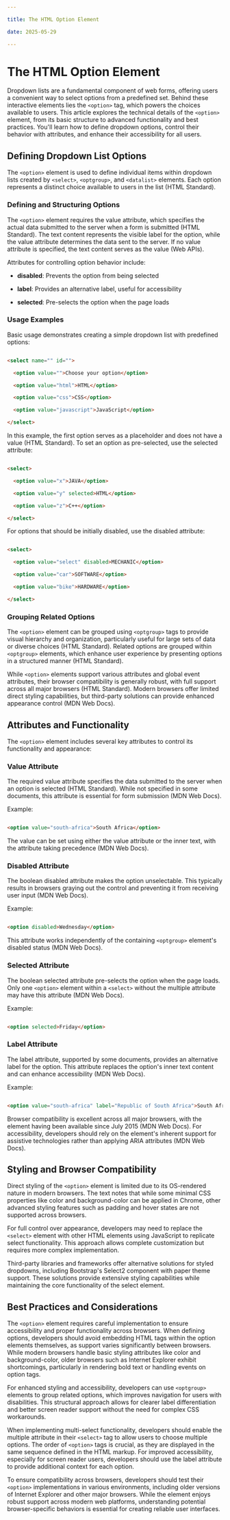 ```yaml
---

title: The HTML Option Element

date: 2025-05-29

---
```



# The HTML Option Element

Dropdown lists are a fundamental component of web forms, offering users a convenient way to select options from a predefined set. Behind these interactive elements lies the `<option>` tag, which powers the choices available to users. This article explores the technical details of the `<option>` element, from its basic structure to advanced functionality and best practices. You'll learn how to define dropdown options, control their behavior with attributes, and enhance their accessibility for all users.


## Defining Dropdown List Options

The `<option>` element is used to define individual items within dropdown lists created by `<select>`, `<optgroup>`, and `<datalist>` elements. Each option represents a distinct choice available to users in the list (HTML Standard).


### Defining and Structuring Options

The `<option>` element requires the value attribute, which specifies the actual data submitted to the server when a form is submitted (HTML Standard). The text content represents the visible label for the option, while the value attribute determines the data sent to the server. If no value attribute is specified, the text content serves as the value (Web APIs).

Attributes for controlling option behavior include:

- **disabled**: Prevents the option from being selected

- **label**: Provides an alternative label, useful for accessibility

- **selected**: Pre-selects the option when the page loads


### Usage Examples

Basic usage demonstrates creating a simple dropdown list with predefined options:

```html

<select name="" id="">

  <option value="">Choose your option</option>

  <option value="html">HTML</option>

  <option value="css">CSS</option>

  <option value="javascript">JavaScript</option>

</select>

```

In this example, the first option serves as a placeholder and does not have a value (HTML Standard). To set an option as pre-selected, use the selected attribute:

```html

<select>

  <option value="x">JAVA</option>

  <option value="y" selected>HTML</option>

  <option value="z">C++</option>

</select>

```

For options that should be initially disabled, use the disabled attribute:

```html

<select>

  <option value="select" disabled>MECHANIC</option>

  <option value="car">SOFTWARE</option>

  <option value="bike">HARDWARE</option>

</select>

```


### Grouping Related Options

The `<option>` element can be grouped using `<optgroup>` tags to provide visual hierarchy and organization, particularly useful for large sets of data or diverse choices (HTML Standard). Related options are grouped within `<optgroup>` elements, which enhance user experience by presenting options in a structured manner (HTML Standard).

While `<option>` elements support various attributes and global event attributes, their browser compatibility is generally robust, with full support across all major browsers (HTML Standard). Modern browsers offer limited direct styling capabilities, but third-party solutions can provide enhanced appearance control (MDN Web Docs).


## Attributes and Functionality

The `<option>` element includes several key attributes to control its functionality and appearance:


### Value Attribute

The required value attribute specifies the data submitted to the server when an option is selected (HTML Standard). While not specified in some documents, this attribute is essential for form submission (MDN Web Docs).

Example:

```html

<option value="south-africa">South Africa</option>

```

The value can be set using either the value attribute or the inner text, with the attribute taking precedence (MDN Web Docs).


### Disabled Attribute

The boolean disabled attribute makes the option unselectable. This typically results in browsers graying out the control and preventing it from receiving user input (MDN Web Docs).

Example:

```html

<option disabled>Wednesday</option>

```

This attribute works independently of the containing `<optgroup>` element's disabled status (MDN Web Docs).


### Selected Attribute

The boolean selected attribute pre-selects the option when the page loads. Only one `<option>` element within a `<select>` without the multiple attribute may have this attribute (MDN Web Docs).

Example:

```html

<option selected>Friday</option>

```


### Label Attribute

The label attribute, supported by some documents, provides an alternative label for the option. This attribute replaces the option's inner text content and can enhance accessibility (MDN Web Docs).

Example:

```html

<option value="south-africa" label="Republic of South Africa">South Africa</option>

```

Browser compatibility is excellent across all major browsers, with the element having been available since July 2015 (MDN Web Docs). For accessibility, developers should rely on the element's inherent support for assistive technologies rather than applying ARIA attributes (MDN Web Docs).


## Styling and Browser Compatibility

Direct styling of the `<option>` element is limited due to its OS-rendered nature in modern browsers. The text notes that while some minimal CSS properties like color and background-color can be applied in Chrome, other advanced styling features such as padding and hover states are not supported across browsers.

For full control over appearance, developers may need to replace the `<select>` element with other HTML elements using JavaScript to replicate select functionality. This approach allows complete customization but requires more complex implementation.

Third-party libraries and frameworks offer alternative solutions for styled dropdowns, including Bootstrap's Select2 component with paper theme support. These solutions provide extensive styling capabilities while maintaining the core functionality of the select element.


## Best Practices and Considerations

The `<option>` element requires careful implementation to ensure accessibility and proper functionality across browsers. When defining options, developers should avoid embedding HTML tags within the option elements themselves, as support varies significantly between browsers. While modern browsers handle basic styling attributes like color and background-color, older browsers such as Internet Explorer exhibit shortcomings, particularly in rendering bold text or handling events on option tags.

For enhanced styling and accessibility, developers can use `<optgroup>` elements to group related options, which improves navigation for users with disabilities. This structural approach allows for clearer label differentiation and better screen reader support without the need for complex CSS workarounds.

When implementing multi-select functionality, developers should enable the multiple attribute in their `<select>` tag to allow users to choose multiple options. The order of `<option>` tags is crucial, as they are displayed in the same sequence defined in the HTML markup. For improved accessibility, especially for screen reader users, developers should use the label attribute to provide additional context for each option.

To ensure compatibility across browsers, developers should test their `<option>` implementations in various environments, including older versions of Internet Explorer and other major browsers. While the element enjoys robust support across modern web platforms, understanding potential browser-specific behaviors is essential for creating reliable user interfaces.

